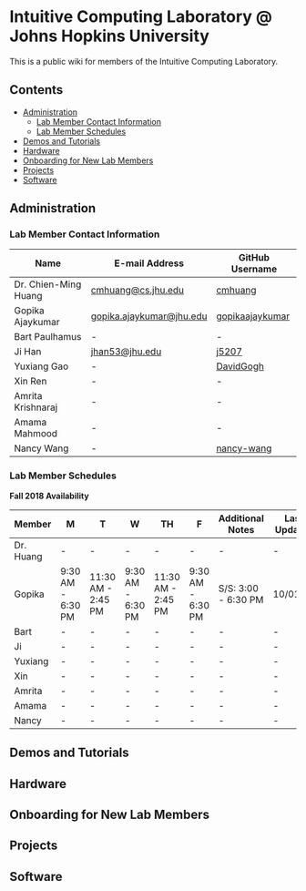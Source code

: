 # Intuitive Computing Laboratory @ Johns Hopkins University

This is a public wiki for members of the Intuitive Computing Laboratory.
## Contents
  - [Administration](#administration)
    - [Lab Member Contact Information](#lab-member-contact-information)
    - [Lab Member Schedules](#lab-member-schedules)
  - [Demos and Tutorials](#demos-and-tutorials)
  - [Hardware](#hardware)
  - [Onboarding for New Lab Members](#onboarding-for-new-lab-members)
  - [Projects](#projects)
  - [Software](#software)

## Administration
### Lab Member Contact Information 

|    Name     | E-mail Address | GitHub Username |
| ------------- | ------------- | ------------- | 
| Dr. Chien-Ming Huang  | cmhuang@cs.jhu.edu  | [cmhuang](https://github.com/cmhuang)  | 
| Gopika Ajaykumar  | gopika.ajaykumar@jhu.edu  | [gopikaajaykumar](https://github.com/gopikaajaykumar)  |
| Bart Paulhamus  | -  | -  |
| Ji Han  | jhan53@jhu.edu  | [j5207](https://github.com/j5207)  |
| Yuxiang Gao  | -  | [DavidGogh](https://github.com/DavidGogh)  |
| Xin Ren  | -  | -  |
| Amrita Krishnaraj  | -  | -  |
| Amama Mahmood  | -  | -  |
| Nancy Wang  | -  | [nancy-wang](https://github.com/nancy-wang)  |

### Lab Member Schedules

**Fall 2018 Availability**

|    Member     | M | T | W | TH | F | Additional Notes | Last Updated |
| ------------- | ------------- | ------------- | ------------- | ------------- | ------------- | ------------- | ------------- | 
| Dr. Huang  | - | - | - | - | - | - | - |
| Gopika | 9:30 AM - 6:30 PM | 11:30 AM - 2:45 PM | 9:30 AM - 6:30 PM | 11:30 AM - 2:45 PM | 9:30 AM - 6:30 PM | S/S: 3:00 - 6:30 PM | 10/01/18 |
| Bart | - | - | - | - | - | - | - |
| Ji | - | - | - | - | - | - | - |
| Yuxiang | - | - | - | - | - | - | - |
| Xin | - | - | - | - | - | - | - |
| Amrita | - | - | - | - | - | - | - |
| Amama | - | - | - | - | - | - | - |
| Nancy | - | - | - | - | - | - | - |

## Demos and Tutorials
## Hardware
## Onboarding for New Lab Members
## Projects
## Software
